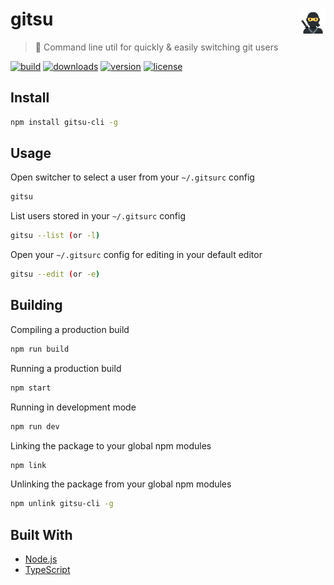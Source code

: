 # gitsu <img alt="Ninja Emoji" align="right" width=40 height=40 alt="Screenshot" src="./.github/ninja.svg">

> 🥷 Command line util for quickly & easily switching git users

[![build](https://github.com/jamieweavis/gitsu/actions/workflows/build.yml/badge.svg?branch=main)](https://github.com/jamieweavis/gitsu/actions)
[![downloads](https://img.shields.io/npm/dt/gitsu-cli.svg)](https://npmjs.com/package/gitsu-cli)
[![version](https://img.shields.io/github/release/jamieweavis/gitsu.svg)](https://github.com/jamieweavis/gitsu/releases)
[![license](https://img.shields.io/badge/license-MIT-blue.svg)](https://github.com/jamieweavis/gitsu/blob/main/LICENSE)

## Install

```sh
npm install gitsu-cli -g
```

## Usage

Open switcher to select a user from your `~/.gitsurc` config
```sh
gitsu
```

List users stored in your `~/.gitsurc` config
```sh
gitsu --list (or -l)
```

Open your `~/.gitsurc` config for editing in your default editor
```sh
gitsu --edit (or -e)
```

## Building

Compiling a production build
```sh
npm run build
```

Running a production build
```sh
npm start
```

Running in development mode
```sh
npm run dev
```

Linking the package to your global npm modules
```sh
npm link
```

Unlinking the package from your global npm modules
```sh
npm unlink gitsu-cli -g
```

## Built With

- [Node.js](https://nodejs.org/)
- [TypeScript](https://www.typescriptlang.org/)
